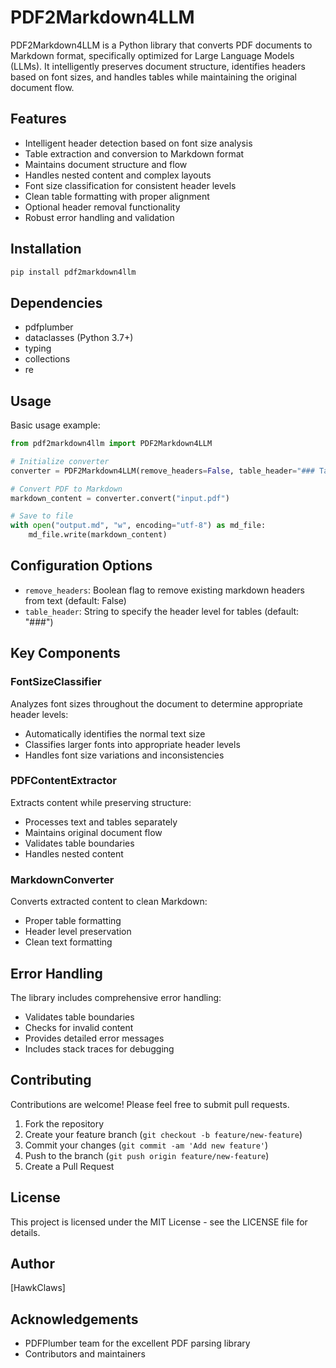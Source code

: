 # PDF2Markdown4LLM

PDF2Markdown4LLM is a Python library that converts PDF documents to Markdown format, specifically optimized for Large Language Models (LLMs). It intelligently preserves document structure, identifies headers based on font sizes, and handles tables while maintaining the original document flow.

## Features

- Intelligent header detection based on font size analysis
- Table extraction and conversion to Markdown format
- Maintains document structure and flow
- Handles nested content and complex layouts
- Font size classification for consistent header levels
- Clean table formatting with proper alignment
- Optional header removal functionality
- Robust error handling and validation

## Installation

```bash
pip install pdf2markdown4llm
```

## Dependencies

- pdfplumber
- dataclasses (Python 3.7+)
- typing
- collections
- re

## Usage

Basic usage example:

```python
from pdf2markdown4llm import PDF2Markdown4LLM

# Initialize converter
converter = PDF2Markdown4LLM(remove_headers=False, table_header="### Table")

# Convert PDF to Markdown
markdown_content = converter.convert("input.pdf")

# Save to file
with open("output.md", "w", encoding="utf-8") as md_file:
    md_file.write(markdown_content)
```

## Configuration Options

- `remove_headers`: Boolean flag to remove existing markdown headers from text (default: False)
- `table_header`: String to specify the header level for tables (default: "###")

## Key Components

### FontSizeClassifier

Analyzes font sizes throughout the document to determine appropriate header levels:
- Automatically identifies the normal text size
- Classifies larger fonts into appropriate header levels
- Handles font size variations and inconsistencies

### PDFContentExtractor

Extracts content while preserving structure:
- Processes text and tables separately
- Maintains original document flow
- Validates table boundaries
- Handles nested content

### MarkdownConverter

Converts extracted content to clean Markdown:
- Proper table formatting
- Header level preservation
- Clean text formatting

## Error Handling

The library includes comprehensive error handling:
- Validates table boundaries
- Checks for invalid content
- Provides detailed error messages
- Includes stack traces for debugging

## Contributing

Contributions are welcome! Please feel free to submit pull requests.

1. Fork the repository
2. Create your feature branch (`git checkout -b feature/new-feature`)
3. Commit your changes (`git commit -am 'Add new feature'`)
4. Push to the branch (`git push origin feature/new-feature`)
5. Create a Pull Request

## License

This project is licensed under the MIT License - see the LICENSE file for details.

## Author

[HawkClaws]

## Acknowledgements

- PDFPlumber team for the excellent PDF parsing library
- Contributors and maintainers